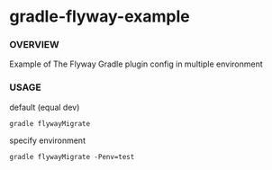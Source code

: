 # gradle-flyway-example

### OVERVIEW

Example of The Flyway Gradle plugin config in multiple environment

### USAGE

default (equal dev)
```
gradle flywayMigrate
```

specify environment
```
gradle flywayMigrate -Penv=test
```